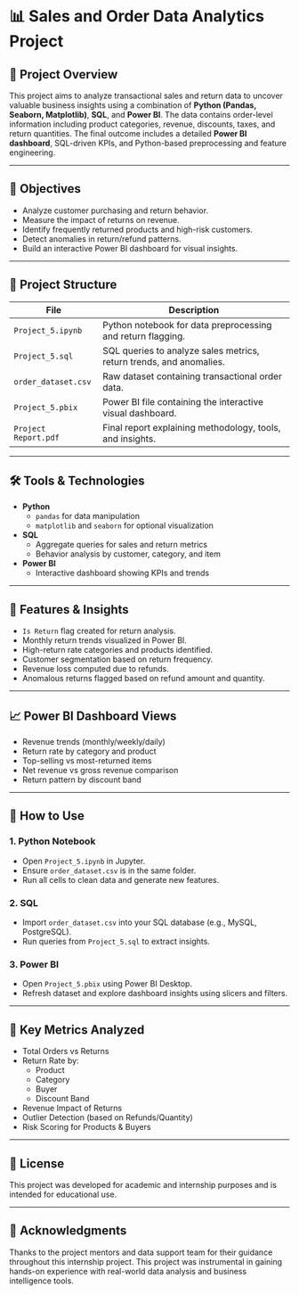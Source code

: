 # 📊 Sales and Order Data Analytics Project

## 📁 Project Overview

This project aims to analyze transactional sales and return data to uncover valuable business insights using a combination of **Python (Pandas, Seaborn, Matplotlib)**, **SQL**, and **Power BI**. The data contains order-level information including product categories, revenue, discounts, taxes, and return quantities. The final outcome includes a detailed **Power BI dashboard**, SQL-driven KPIs, and Python-based preprocessing and feature engineering.

---

## 🎯 Objectives

- Analyze customer purchasing and return behavior.
- Measure the impact of returns on revenue.
- Identify frequently returned products and high-risk customers.
- Detect anomalies in return/refund patterns.
- Build an interactive Power BI dashboard for visual insights.

---

## 🧩 Project Structure

| File | Description |
|------|-------------|
| `Project_5.ipynb` | Python notebook for data preprocessing and return flagging. |
| `Project_5.sql` | SQL queries to analyze sales metrics, return trends, and anomalies. |
| `order_dataset.csv` | Raw dataset containing transactional order data. |
| `Project_5.pbix` | Power BI file containing the interactive visual dashboard. |
| `Project Report.pdf` | Final report explaining methodology, tools, and insights. |

---

## 🛠️ Tools & Technologies

- **Python**
  - `pandas` for data manipulation
  - `matplotlib` and `seaborn` for optional visualization
- **SQL**
  - Aggregate queries for sales and return metrics
  - Behavior analysis by customer, category, and item
- **Power BI**
  - Interactive dashboard showing KPIs and trends

---

## 🧪 Features & Insights

- `Is Return` flag created for return analysis.
- Monthly return trends visualized in Power BI.
- High-return rate categories and products identified.
- Customer segmentation based on return frequency.
- Revenue loss computed due to refunds.
- Anomalous returns flagged based on refund amount and quantity.

---

## 📈 Power BI Dashboard Views

- Revenue trends (monthly/weekly/daily)
- Return rate by category and product
- Top-selling vs most-returned items
- Net revenue vs gross revenue comparison
- Return pattern by discount band

---

## 🧰 How to Use

### 1. Python Notebook
- Open `Project_5.ipynb` in Jupyter.
- Ensure `order_dataset.csv` is in the same folder.
- Run all cells to clean data and generate new features.

### 2. SQL
- Import `order_dataset.csv` into your SQL database (e.g., MySQL, PostgreSQL).
- Run queries from `Project_5.sql` to extract insights.

### 3. Power BI
- Open `Project_5.pbix` using Power BI Desktop.
- Refresh dataset and explore dashboard insights using slicers and filters.

---

## 📌 Key Metrics Analyzed

- Total Orders vs Returns
- Return Rate by:
  - Product
  - Category
  - Buyer
  - Discount Band
- Revenue Impact of Returns
- Outlier Detection (based on Refunds/Quantity)
- Risk Scoring for Products & Buyers

---

## 📜 License

This project was developed for academic and internship purposes and is intended for educational use.

---

## 🙌 Acknowledgments

Thanks to the project mentors and data support team for their guidance throughout this internship project. This project was instrumental in gaining hands-on experience with real-world data analysis and business intelligence tools.

